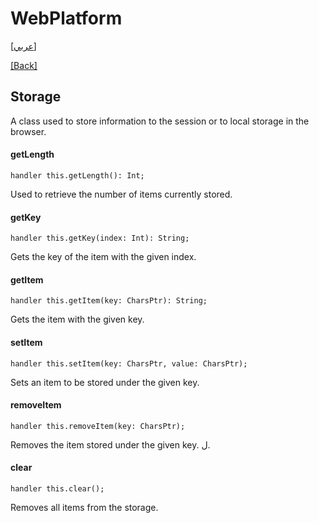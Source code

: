 # WebPlatform

[[عربي]](storage.ar.md)

[[Back]](../readme.md)

## Storage

A class used to store information to the session or to local storage in the browser.

#### getLength

```
handler this.getLength(): Int;
```

Used to retrieve the number of items currently stored.

#### getKey

```
handler this.getKey(index: Int): String;
```

Gets the key of the item with the given index.

#### getItem

```
handler this.getItem(key: CharsPtr): String;
```

Gets the item with the given key.

#### setItem

```
handler this.setItem(key: CharsPtr, value: CharsPtr);
```

Sets an item to be stored under the given key.

#### removeItem

```
handler this.removeItem(key: CharsPtr);
```

Removes the item stored under the given key.
ل.
#### clear

```
handler this.clear();
```

Removes all items from the storage.

